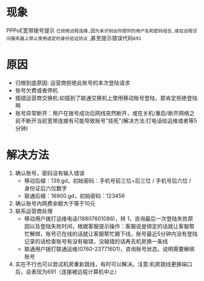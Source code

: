 <!-- TITLE: 故障 691 ISP服务器拒绝访问 -->
<!-- SUBTITLE: 本错误属于移动、联通故障 -->

# 现象
PPPoE宽带拨号提示 `已拒绝远程连接,因为未识别出你提供的用户名和密码组合,或在远程访问服务器上禁止使用选定的身份验证协议` ,甚至提示错误代码`691`

# 原因

- 归根到底原因: 运营商拒绝此账号的本次登陆请求
- 账号欠费或者停机
- 插错运营商交换机:如插到了联通交换机上使用移动账号登陆，那肯定拒绝登陆啊
- 账号异常断开：用户在拨号成功后网线突然断开，或在关机/重启/断开网络之前不断开当前宽带连接有可能导致账号"挂死"(解决方法:打电话给运维或者等5分钟)


# 解决方法

1. 确认账号，密码没有输入错误  
	- 移动后缀：139.gd，初始密码：手机号前三位+后三位 / 手机号后六位 / 身份证后六位数字  
	- 联通后缀：16900.gd，初始密码：123456  
2. 确认账号内网费余额大于等于10元  
3. 联系运营商处理  
    - 移动用户拨打运维电话(18807601086)，转 1，咨询最后一次登陆失败原因以及登陆失败时间，根据客服提示操作：客服说是绑定的话就让客服帮忙解绑，账号已在线的话就让客服帮忙踢下线，账号最近5分钟内没有登陆记录的话检查账号有没有输错，没输错的话再去机房换一条线
    - 联通用户拨打联通运维(0760-23771601)，咨询账号状态，说明需要解绑账号
4. 实在不行也可以尝试机房重新跳线，有时可以解决。注意:机房跳线更换端口后，会表现为691（连接被远程计算机中止）


